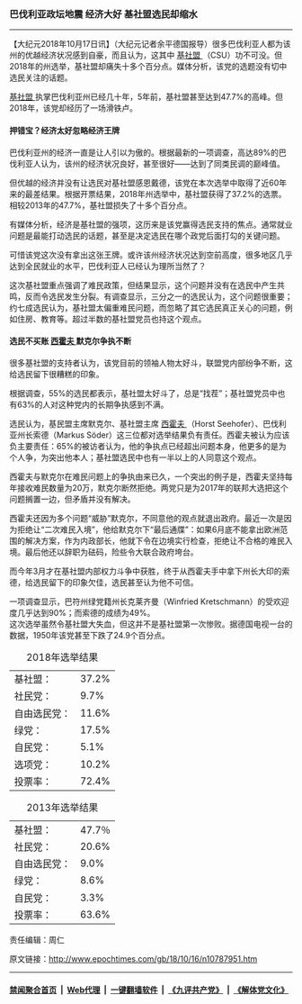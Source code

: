 ### 巴伐利亚政坛地震  经济大好 基社盟选民却缩水
------------------------

<p>
 【大纪元2018年10月17日讯】（大纪元记者余平德国报导）很多巴伐利亚人都为该州的优越经济状况感到自豪，而且认为，这其中
 <a href="http://www.epochtimes.com/gb/tag/%E5%9F%BA%E7%A4%BE%E7%9B%9F.html">
  基社盟
 </a>
 （CSU）功不可没。但2018年的州选举，基社盟却痛失十多个百分点。媒体分析，该党的选题没有切中选民关注的话题。
</p>
<p>
 <a href="http://www.epochtimes.com/gb/tag/%E5%9F%BA%E7%A4%BE%E7%9B%9F.html">
  基社盟
 </a>
 执掌巴伐利亚州已经几十年，5年前，基社盟甚至达到47.7%的高峰。但2018年，该党却经历了一场滑铁卢。
</p>
<h4>
 押错宝？经济太好忽略经济王牌
</h4>
<p>
 巴伐利亚州的经济一直是让人引以为傲的。根据最新的一项调查，高达89%的巴伐利亚人认为，该州的经济状况良好，甚至很好——达到了同类民调的巅峰值。
</p>
<p>
 但优越的经济并没有让选民对基社盟感恩戴德，该党在本次选举中取得了近60年来的最差结果。根据开票结果，2018年州选举中，基社盟获得了37.2%的选票。相较2013年的47.7%，基社盟损失了十多个百分点。
</p>
<p>
 有媒体分析，经济是基社盟的强项，这历来是该党赢得选民支持的焦点。通常就业问题是最能打动选民的话题，甚至是决定选民在哪个政党后面打勾的关键问题。
</p>
<p>
 可惜该党这次没有拿出这张王牌。或许该州经济状况达到空前高度，很多地区几乎达到全民就业的水平，巴伐利亚人已经认为理所当然了？
</p>
<p>
 这次基社盟重点强调了难民政策，但结果显示，这个问题并没有在选民中产生共鸣，反而令选民发生分裂。有调查显示，三分之一的选民认为，这个问题很重要；约七成选民认为，基社盟太偏重难民问题，而忽略了其它选民真正关心的问题，例如住房、教育等。超过半数的基社盟党员也持这个观点。
</p>
<h4>
 选民不买账
 <a href="http://www.epochtimes.com/gb/tag/%E8%A5%BF%E9%9C%8D%E5%A4%AB.html">
  西霍夫
 </a>
 默克尔争执不断
</h4>
<p>
 很多基社盟的支持者认为，该党目前的领袖人物太好斗，联盟党内部纷争不断，这给选民留下很糟糕的印象。
</p>
<p>
 根据调查，55%的选民都表示，基社盟太好斗了，总是“找茬”；基社盟党员中也有63%的人对这种党内的长期争执感到不满。
</p>
<p>
 选民认为，基民盟主席默克尔、基社盟主席
 <a href="http://www.epochtimes.com/gb/tag/%E8%A5%BF%E9%9C%8D%E5%A4%AB.html">
  西霍夫
 </a>
 （Horst Seehofer）、巴伐利亚州长索德（Markus Söder）这三位都对选举结果负有责任。西霍夫被认为应该负主要责任：65%的被访者认为，他的争执点已经超出问题本身，他更多的是为个人争，为突出他本人；基社盟选民中也有一半以上的人同意这个观点。
</p>
<p>
 西霍夫与默克尔在难民问题上的争执由来已久，一个突出的例子是，西霍夫坚持每年接收难民数量为20万，默克尔断然拒绝。两党只是为2017年的联邦大选把这个问题搁置一边，但矛盾并没有解决。
</p>
<p>
 西霍夫还因为多个问题“威胁”默克尔，不同意他的观点就退出政府。最近一次是因为拒绝让“二次难民入境”，他给默克尔下“最后通牒”：如果6月底不能拿出欧洲范围的解决方案，作为内政部长，他就下令在边境实行检查，拒绝让不合格的难民入境。最后他还以辞职为砝码，险些令大联合政府垮台。
</p>
<p>
 而今年3月才在基社盟内部权力斗争中获胜，终于从西霍夫手中拿下州长大印的索德，给选民留下的印象欠佳，选民甚至认为他不可信。
</p>
<p>
 一项调查显示，巴符州绿党籍州长克莱齐曼（Winfried Kretschmann）的受欢迎度几乎达到90%；而索德的成绩为49%。
 <br/>
 这次选举虽然令基社盟大失血，但这并不是基社盟第一次惨败。据德国电视一台的数据，1950年该党甚至下跌了24.9个百分点。
</p>
<table style="width: 40%; font-size: 120%;">
 <caption>
  2018年选举结果
 </caption>
 <tbody>
  <tr>
   <td>
    基社盟：
   </td>
   <td>
    37.2%
   </td>
  </tr>
  <tr>
   <td>
    社民党：
   </td>
   <td>
    9.7%
   </td>
  </tr>
  <tr>
   <td>
    自由选民党：
   </td>
   <td>
    11.6%
   </td>
  </tr>
  <tr>
   <td>
    绿党：
   </td>
   <td>
    17.5%
   </td>
  </tr>
  <tr>
   <td>
    自民党：
   </td>
   <td>
    5.1%
   </td>
  </tr>
  <tr>
   <td>
    选项党：
   </td>
   <td>
    10.2%
   </td>
  </tr>
  <tr>
   <td>
    投票率：
   </td>
   <td>
    72.4%
   </td>
  </tr>
 </tbody>
</table>
<table style="width: 40%; font-size: 120%;">
 <caption>
  2013年选举结果
 </caption>
 <tbody>
  <tr>
   <td>
    基社盟：
   </td>
   <td>
    47.7％
   </td>
  </tr>
  <tr>
   <td>
    社民党：
   </td>
   <td>
    20.6%
   </td>
  </tr>
  <tr>
   <td>
    自由选民党：
   </td>
   <td>
    9.0%
   </td>
  </tr>
  <tr>
   <td>
    绿党：
   </td>
   <td>
    8.6%
   </td>
  </tr>
  <tr>
   <td>
    自民党：
   </td>
   <td>
    3.3%
   </td>
  </tr>
  <tr>
   <td>
    投票率：
   </td>
   <td>
    63.6%
   </td>
  </tr>
 </tbody>
</table>
<p>
 责任编辑：周仁
</p>

原文链接：http://www.epochtimes.com/gb/18/10/16/n10787951.htm


------------------------
#### [禁闻聚合首页](https://github.com/gfw-breaker/banned-news/blob/master/README.md) &nbsp;|&nbsp; [Web代理](https://github.com/gfw-breaker/open-proxy/blob/master/README.md) &nbsp;|&nbsp; [一键翻墙软件](https://github.com/gfw-breaker/nogfw/blob/master/README.md) &nbsp;|&nbsp; [《九评共产党》](https://github.com/gfw-breaker/9ping.md/blob/master/README.md#九评之一评共产党是什么) &nbsp;|&nbsp; [《解体党文化》](https://github.com/gfw-breaker/jtdwh.md/blob/master/README.md#绪论)
